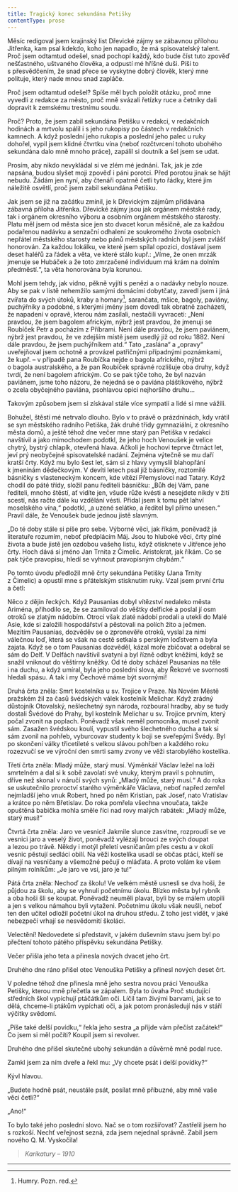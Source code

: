 ```yaml
---
title: Tragický konec sekundána Petišky
contentType: prose
---
```


<section>

Měsíc redigoval jsem krajinský list Dřevické zájmy se zábavnou přílohou Jitřenka, kam psal kdekdo, koho jen napadlo, že má spisovatelský talent. Proč jsem odtamtud odešel, snad pochopí každý, kdo bude číst tuto zpověď nešťastného, uštvaného člověka, a odpustí mé hříšné duši. Píši to s přesvědčením, že snad přece se vyskytne dobrý člověk, který mne polituje, který nade mnou snad zapláče.

Proč jsem odtamtud odešel? Spíše měl bych položit otázku, proč mne vyvedli z redakce za město, proč mně svázali řetízky ruce a četníky dali dopravit k zemskému trestnímu soudu.

Proč? Proto, že jsem zabil sekundána Petišku v redakci, v redakčních hodinách a mrtvolu spálil i s jeho rukopisy po částech v redakčních kamnech. A když poslední jeho rukopis a poslední jeho palec u ruky dohořel, vypil jsem klidné čtvrtku vína (neboť rozčtvrcení tohoto ubohého sekundána dalo mně mnoho práce), zapálil si doutník a šel jsem se udat.

Prosím, aby nikdo nevykládal si ve zlém mé jednání. Tak, jak je zde napsána, budou slyšet moji zpověď i páni porotci. Před porotou jinak se hájit nebudu. Žádám jen nyní, aby čtenáři opatrně četli tyto řádky, které jim náležitě osvětlí, proč jsem zabil sekundána Petišku.

Jak jsem se již na začátku zmínil, je k Dřevickým zájmům přidávána zábavná příloha Jitřenka. Dřevické zájmy jsou jak orgánem městské rady, tak i orgánem okresního výboru a osobním orgánem městského starosty. Platu měl jsem od města sice jen sto dvacet korun měsíčně, ale za každou podařenou nadávku a senzační odhalení ze soukromého života osobních nepřátel městského starosty nebo pánů městských radních byl jsem zvlášť honorován. Za každou lokálku, ve které jsem spílal opozici, dostával jsem deset haléřů za řádek a věta, ve které stálo kupř.: „Víme, že onen mrzák jmenuje se Hubáček a že toto zmrzačené individuum má krám na dolním předměstí.“, ta věta honorována byla korunou.

Mohl jsem tehdy, jak vidno, pěkně vyjíti s penězi a o nadávky nebylo nouze. Aby se pak v listě nehemžilo samými domácími dobytčaty, zavedl jsem i jiná zvířata do svých útoků, kraby a homary[^17], sarančata, mšice, bagoly, paviány, puchýřníky a podobné, s kterými jmény jsem dovedl tak obratně zacházeti, že napadení v opravě, kterou nám zasílali, nestačili vyvraceti: „Není pravdou, že jsem bagolem africkým, nýbrž jest pravdou, že jmenuji se Roubíček Petr a pocházím z Příbrami. Není dále pravdou, že jsem paviánem, nýbrž jest pravdou, že ve zdejším místě jsem usedlý již od roku 1882. Není dále pravdou, že jsem puchýřníkem atd.“ Tato „zaslána“ a „opravy“ uveřejňoval jsem ochotně a provázel patřičnými případnými poznámkami, že kupř. – v případě pana Roubíčka nejde o bagola afrického, nýbrž o bagola australského, a že pan Roubíček správné rozlišuje oba druhy, když tvrdí, že není bagolem africkým. Co se pak týče toho, že byl nazván paviánem, jsme toho názoru, že nejedná se o paviána pláštíkového, nýbrž o zcela obyčejného paviána, psohlavou opici nejhoršího druhu…

Takovým způsobem jsem si získával stále více sympatií a lidé si mne vážili.

Bohužel, štěstí mé netrvalo dlouho. Bylo v to právě o prázdninách, kdy vrátil se syn městského radního Petiška, žák druhé třídy gymnaziální, z okresního města domů, a ještě téhož dne večer mne starý pan Petiška v redakci navštívil a jako mimochodem podotkl, že jeho hoch Venoušek je velice chytrý, bystrý chlapík, otevřená hlava. Ačkoli je hochovi teprve čtrnáct let, jeví prý neobyčejné spisovatelské nadání. Zejména výtečně se mu daří kratší črty. Když mu bylo šest let, sám si z hlavy vymyslil blahopřání k jmeninám dědečkovým. V devíti letech psal již básničky, roztomilé básničky s vlasteneckým koncem, kde vítězí Přemyslovci nad Tatary. Když chodil do páté třídy, složil panu řediteli básničku: „Bůh dej Vám, pane řediteli, mnoho štěstí, ať vidíte jen, všude růže kvésti a nesejdete nikdy v žití scestí, nás račte dále ku vzdělání vésti. Přidal jsem k tomu pět lahví moselského vína,“ podotkl, „a uzené selátko, a ředitel byl přímo unesen.“ Pravil dále, že Venoušek bude jednou jistě slavným.

„Do té doby stále si píše pro sebe. Výborné věci, jak říkám, poněvadž já literatuře rozumím, neboť předplácím Máj. Jsou to hluboké věci, črty plné života a bude jistě jen ozdobou vašeho listu, když otisknete v Jitřence jeho črty. Hoch dává si jméno Jan Trnita z Čimelic. Aristokrat, jak říkám. Co se pak týče pravopisu, hledí se vyhnout pravopisným chybám.“

Po tomto úvodu předložil mně črty sekundána Petišky (Jana Trnity z Čimelic) a opustil mne s přátelským stisknutím ruky. Vzal jsem první črtu a četl:

Něco z dějin řeckých. Když Pausanias dobyl vítězství nedaleko města Ariména, přihodilo se, že se zamiloval do věštky delfické a poslal jí osm otroků se zlatým nádobím. Otroci však zlaté nádobí prodali a utekli do Malé Asie, kde si založili hospodářství a pěstovali na polích žito a ječmen. Mezitím Pausanias, dozvěděv se o zpronevěře otroků, vyslal za nimi válečnou loď, která se však na cestě setkala s perským loďstvem a byla zajata. Když se o tom Pausanias dozvěděl, kázal moře zbičovat a odebral se sám do Delf. V Delfách navštívil svatyni a byl řízně odbyt kněžími, když se snažil vniknout do věštírny kněžky. Od té doby scházel Pausanias na těle i na duchu, a když umíral, byla jeho poslední slova, aby Řekové ve svornosti hledali spásu. A tak i my Čechové máme být svornými!

Druhá črta zněla: Smrt kostelníka u sv. Trojice v Praze. Na Novém Městě pražském žil za časů švédských válek kostelník Melichar. Když zrádný důstojník Otovalský, nešlechetný syn národa, rozboural hradby, aby se tudy dostali Švédové do Prahy, byl kostelník Melichar u sv. Trojice prvním, který počal zvonit na poplach. Poněvadž však neměl pomocníka, musel zvonit sám. Zasažen švédskou koulí, vypustil svého šlechetného ducha a tak si sám zvonil na pohřeb, vyburcovav studenty k boji se sveřepými Švédy. Byl po skončení války třicetileté s velkou slávou pohřben a každého roku rozezvučí se ve výroční den smrti samy zvony ve věži starobylého kostelíka.

Třetí črta zněla: Mladý může, starý musí. Výměnkář Václav ležel na loži smrtelném a dal si k sobě zavolati své vnuky, kterým pravil s pohnutím, dříve než skonal v náručí svých synů: „Mladý může, starý musí.“ A do roka se uskutečnilo proroctví starého výměnkáře Václava, neboť napřed zemřel nejmladší jeho vnuk Robert, hned po něm Kristian, pak Josef, nato Vratislav a krátce po něm Břetislav. Do roka pomřela všechna vnoučata, takže opuštěná babička mohla směle říci nad rovy malých rabátek: „Mladý může, starý musí!“

Čtvrtá črta zněla: Jaro ve vesnici! Jakmile slunce zasvitne, rozproudí se ve vesnici jaro a veselý život, poněvadž vylézají brouci ze svých doupat a lezou po trávě. Někdy i motýl přeletí vesničanům přes cestu a v okolí vesnic pěstují sedláci obilí. Na věži kostelíka usadí se občas ptáci, kteří se dívají na vesničany a všemožné pečují o mláďata. A proto volám ke všem pilným rolníkům: „Je jaro ve vsi, jaro je tu!“

Pátá črta zněla: Nechoď za školu! Ve velkém městě usnesli se dva hoši, že půjdou za školu, aby se vyhnuli početnímu úkolu. Blízko města byl rybník a oba hoši šli se koupat. Poněvadž neuměli plavat, byli by se málem utopili a jen s velkou námahou byli vytaženi. Početnímu úkolu však neušli, neboť ten den učitel odložil početní úkol na druhou středu. Z toho jest vidět, v jaké nebezpečí vrhají se nesvědomití školáci.

Velectění! Nedovedete si představit, v jakém duševním stavu jsem byl po přečtení tohoto pátého příspěvku sekundána Petišky.

Večer přišla jeho teta a přinesla nových dvacet jeho črt.

Druhého dne ráno přišel otec Venouška Petišky a přinesl nových deset črt.

V poledne téhož dne přinesla mně jeho sestra novou práci Venouška Petišky, kterou mně přečetla se zápalem. Byla to úvaha Proč studující středních škol vypichují ptáčátkům oči. Líčil tam živými barvami, jak se to dělá, chceme-li ptákům vypíchati oči, a jak potom pronásledují nás v stáří výčitky svědomí.

„Píše také delší povídku,“ řekla jeho sestra „a přijde vám přečíst začátek!“ Co jsem si měl počíti? Koupil jsem si revolver.

Druhého dne přišel skutečné ubohý sekundán a důvěrně mně podal ruce.

Zamkl jsem za ním dveře a řekl mu: „Vy chcete psát i delší povídky?“

Kývl hlavou.

„Budete hodně psát, neustále psát, posílat mně příbuzné, aby mně vaše věci četli?“

„Ano!“

To bylo také jeho poslední slovo. Nač se o tom rozšiřovat? Zastřelil jsem ho s rozkoší. Nechť veřejnost sezná, zda jsem nejednal správně. Zabil jsem nového Q. M. Vyskočila!

> _Karikatury – 1910_

* * *
[^17]: Humry. Pozn. red.
</section>
